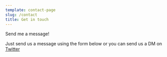 ```yaml
---
template: contact-page
slug: /contact
title: Get in touch
---
```


Send me a message!

Just send us a message using the form below or you can send us a DM on [Twitter](https://twitter.com/JPThoma24043391)
